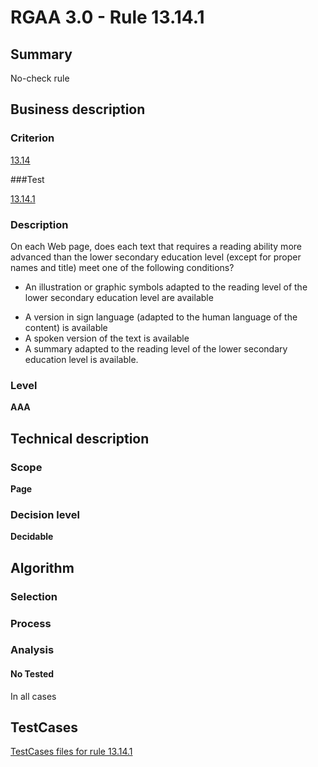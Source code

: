 # RGAA 3.0 -  Rule 13.14.1

## Summary

No-check rule

## Business description

### Criterion

[13.14](http://disic.github.io/rgaa_referentiel_en/RGAA3.0_Criteria_English_version_v1.html#crit-13-14)

###Test

[13.14.1](http://disic.github.io/rgaa_referentiel_en/RGAA3.0_Criteria_English_version_v1.html#test-13-14-1)

### Description
On each Web page,
    does each text that requires a reading ability more
    advanced than the lower secondary education level
    (except for proper names and title) meet one of the
    following conditions?
    <ul><li> An illustration or graphic symbols adapted to the
   reading level of the lower secondary education level
   are available</li>
  <li> A version in sign language (adapted to the human
   language of the content) is available</li>
  <li> A spoken version of the text is available</li>
  <li> A summary adapted to the reading level of the
   lower secondary education level is available.</li>
    </ul> 


### Level

**AAA**

## Technical description

### Scope

**Page**

### Decision level

**Decidable**

## Algorithm

### Selection

### Process

### Analysis

#### No Tested 

In all cases









##  TestCases 

[TestCases files for rule 13.14.1](https://github.com/Asqatasun/Asqatasun/tree/master/rules/rules-rgaa3.0/src/test/resources/testcases/rgaa30/Rgaa30Rule131401/) 


